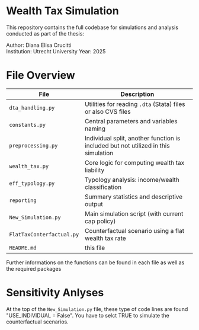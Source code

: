# Wealth Tax Simulation

This repository contains the full codebase for simulations and analysis conducted as part of the thesis:

Author: Diana Elisa Crucitti  
Institution: Utrecht University
Year: 2025

# File Overview

| File | Description |
|------|-------------|
| `dta_handling.py` | Utilities for reading `.dta` (Stata) files or also CVS files|
| `constants.py` | Central parameters and variables naming |
| `preprocessing.py` | Individual split, another function is included but not utilized in this simulation |
| `wealth_tax.py` | Core logic for computing wealth tax liability |
| `eff_typology.py` | Typology analysis: income/wealth classification |
| `reporting` | Summary statistics and descriptive output |
| `New_Simulation.py` | Main simulation script (with current cap policy) |
| `FlatTaxConterfactual.py` | Counterfactual scenario using a flat wealth tax rate |
| `README.md` | this file |

Further informations on the functions can be found in each file as well as the required packages

# Sensitivity Anlyses
At the top of the `New_Simulation.py` file, these type of code lines are found "USE_INDIVIDUAL = False". You have to selct TRUE to simulate the counterfactual scenarios.
